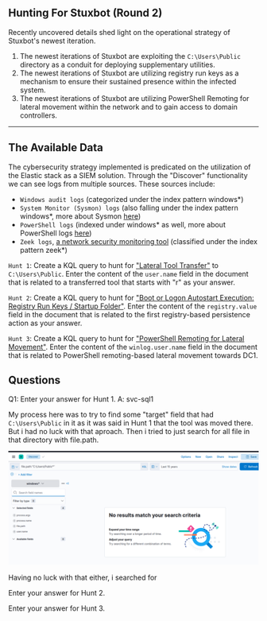 

## Hunting For Stuxbot (Round 2)

Recently uncovered details shed light on the operational strategy of Stuxbot's newest iteration.

1. The newest iterations of Stuxbot are exploiting the `C:\Users\Public` directory as a conduit for deploying supplementary utilities.
2. The newest iterations of Stuxbot are utilizing registry run keys as a mechanism to ensure their sustained presence within the infected system.
3. The newest iterations of Stuxbot are utilizing PowerShell Remoting for lateral movement within the network and to gain access to domain controllers.

---

## The Available Data

The cybersecurity strategy implemented is predicated on the utilization of the Elastic stack as a SIEM solution. Through the "Discover" functionality we can see logs from multiple sources. These sources include:

- `Windows audit logs` (categorized under the index pattern windows*)
- `System Monitor (Sysmon) logs` (also falling under the index pattern windows*, more about Sysmon [here](https://learn.microsoft.com/en-us/sysinternals/downloads/sysmon))
- `PowerShell logs` (indexed under windows* as well, more about PowerShell logs [here](https://www.splunk.com/en_us/blog/security/hunting-for-malicious-powershell-using-script-block-logging.html))
- `Zeek logs`, [a network security monitoring tool](https://www.elastic.co/guide/en/beats/filebeat/current/exported-fields-zeek.html) (classified under the index pattern zeek*)



`Hunt 1`: Create a KQL query to hunt for ["Lateral Tool Transfer"](https://attack.mitre.org/techniques/T1570/) to `C:\Users\Public`. Enter the content of the `user.name` field in the document that is related to a transferred tool that starts with "r" as your answer.

`Hunt 2`: Create a KQL query to hunt for ["Boot or Logon Autostart Execution: Registry Run Keys / Startup Folder"](https://attack.mitre.org/techniques/T1547/001/). Enter the content of the `registry.value` field in the document that is related to the first registry-based persistence action as your answer.

`Hunt 3`: Create a KQL query to hunt for ["PowerShell Remoting for Lateral Movement"](https://www.ired.team/offensive-security/lateral-movement/t1028-winrm-for-lateral-movement). Enter the content of the `winlog.user.name` field in the document that is related to PowerShell remoting-based lateral movement towards DC1.


## Questions


Q1: Enter your answer for Hunt 1.
A: svc-sql1

My process here was to try to find some "target" field that had `C:\Users\Public` in it as it was said in Hunt 1 that the tool was moved there. But i had no luck with that aproach.
Then i tried to just search for all file in that directory with file.path.

![](../../Img/Pasted%20image%2020250522192231.png)

Having no luck with that either, i searched for

Enter your answer for Hunt 2.

Enter your answer for Hunt 3.